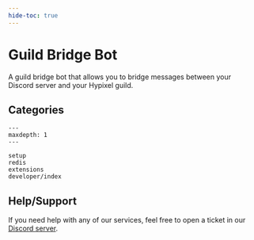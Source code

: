 ```yaml
---
hide-toc: true
---
```


# Guild Bridge Bot

A guild bridge bot that allows you to bridge 
messages between your Discord server and your Hypixel guild.

## Categories
```{toctree}
---
maxdepth: 1
---

setup
redis
extensions
developer/index
```


## Help/Support

If you need help with any of our services, feel free to open a ticket in our [Discord server](https://discord.gg/skykings).